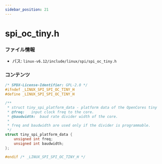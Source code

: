 ```yaml
---
sidebar_position: 21
---
```

# spi_oc_tiny.h

### ファイル情報

- パス: `linux-v6.12/include/linux/spi/spi_oc_tiny.h`

### コンテンツ

```h
/* SPDX-License-Identifier: GPL-2.0 */
#ifndef _LINUX_SPI_SPI_OC_TINY_H
#define _LINUX_SPI_SPI_OC_TINY_H

/**
 * struct tiny_spi_platform_data - platform data of the OpenCores tiny SPI
 * @freq:	input clock freq to the core.
 * @baudwidth:	baud rate divider width of the core.
 *
 * freq and baudwidth are used only if the divider is programmable.
 */
struct tiny_spi_platform_data {
	unsigned int freq;
	unsigned int baudwidth;
};

#endif /* _LINUX_SPI_SPI_OC_TINY_H */

```
